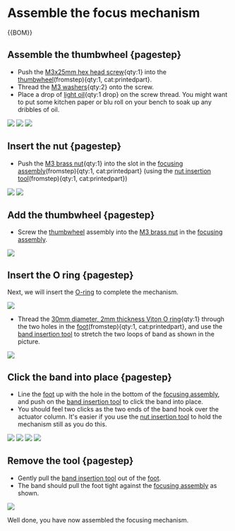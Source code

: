 # Assemble the focus mechanism

{{BOM}}

[M3x25mm hex head screw]: parts/mech/m3x25mm-hex-head-screw.md "{cat:mechanic}"
[M3 washers]: parts/mech/m3-washer.md "{cat:mechanic}"
[light oil]: parts/consumables/light-oil.md "{cat:consumable}"
[M3 brass nut]: parts/mech/m3-brass_nut.md "{cat:mechanic}"
[O-ring]: parts/mech/o-ring.md "{cat:mechanic}"
[Actuator assembly tools]: models/actuator-assembly-tools.stl "{previewpage}"
[Thumbwheel]: models/thumbwheel.stl "{previewpage}"
[Focusing assembly]: models/focusing-assembly.stl "{previewpage}"
[Actuator Foot]: models/z_foot.stl "{previewpage}"


## Assemble the thumbwheel {pagestep}

* Push the [M3x25mm hex head screw]{qty:1} into the [thumbwheel][Thumbwheel](fromstep){qty:1, cat:printedpart}.
* Thread the [M3 washers]{qty:2} onto the screw.
* Place a drop of [light oil]{qty:1 drop} on the screw thread. You might want to put some kitchen paper or blu roll on your bench to soak up any dribbles of oil.

![](images/thumbwheel_parts.jpg)
![](images/thumbwheel_assembled.jpg)
![](images/thumbwheel_assembled_1.jpg)

## Insert the nut {pagestep}

* Push the [M3 brass nut]{qty:1} into the slot in the [focusing assembly][Focusing assembly](fromstep){qty:1, cat:printedpart} (using the [nut insertion tool][Actuator assembly tools](fromstep){qty:1, cat:printedpart})

![](images/nut_insertion.jpg)
![](images/nut_inserted.jpg)

## Add the thumbwheel {pagestep}

* Screw the [thumbwheel][Thumbwheel] assembly into the [M3 brass nut] in the [focusing assembly][Focusing assembly].

![](images/thumbwheel_screwed_in.jpg)

## Insert the O ring {pagestep}
Next, we will insert the [O-ring] to complete the mechanism.

![](images/band_insertion_parts.jpg)

* Thread the [30mm diameter, 2mm thickness Viton O ring][O-ring]{qty:1} through the two holes in the [foot][Actuator Foot](fromstep){qty:1, cat:printedpart}, and use the [band insertion tool][Actuator assembly tools] to stretch the two loops of band as shown in the picture.

![](images/band_in_foot.jpg)

## Click the band into place {pagestep}

* Line the [foot][Actuator Foot] up with the hole in the bottom of the [focusing assembly][Focusing assembly], and push on the [band insertion tool][Actuator assembly tools] to click the band into place.
* You should feel two clicks as the two ends of the band hook over the actuator column. It's easier if you use the [nut insertion tool][Actuator assembly tools] to hold the mechanism still as you do this.

![](images/band_insertion_1.jpg)
![](images/band_insertion_2.jpg)
![](images/band_insertion_3.jpg)
![](images/band_insertion_4.jpg)

## Remove the tool {pagestep}

* Gently pull the [band insertion tool][Actuator assembly tools] out of the [foot][Actuator Foot].
* The band should pull the foot tight against the [focusing assembly][Focusing assembly] as shown.

![](images/band_inserted.jpg)

Well done, you have now assembled the focusing mechanism.